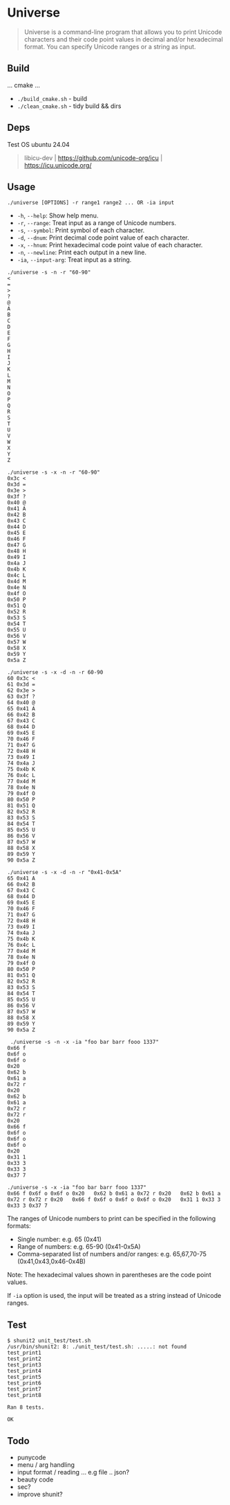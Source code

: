 # Universe

> Universe is a command-line program that allows you to print Unicode characters and their code point values in decimal and/or hexadecimal format. You can specify Unicode ranges or a string as input.


## Build

... cmake ...
- ```./build_cmake.sh``` - build
- ```./clean_cmake.sh``` - tidy build && dirs


## Deps

Test OS ubuntu 24.04

> libicu-dev | https://github.com/unicode-org/icu | https://icu.unicode.org/


## Usage

```
./universe [OPTIONS] -r range1 range2 ... OR -ia input
```
- `-h`, `--help`: Show help menu.
- `-r`, `--range`: Treat input as a range of Unicode numbers.
- `-s`, `--symbol`: Print symbol of each character.
- `-d`, `--dnum`: Print decimal code point value of each character.
- `-x`, `--hnum`: Print hexadecimal code point value of each character.
- `-n`, `--newline`: Print each output in a new line.
- `-ia`, `--input-arg`: Treat input as a string.

```
./universe -s -n -r "60-90"
< 
= 
> 
? 
@ 
A 
B 
C 
D 
E 
F 
G 
H 
I 
J 
K 
L 
M 
N 
O 
P 
Q 
R 
S 
T 
U 
V 
W 
X 
Y 
Z 

./universe -s -x -n -r "60-90"
0x3c < 
0x3d = 
0x3e > 
0x3f ? 
0x40 @ 
0x41 A 
0x42 B 
0x43 C 
0x44 D 
0x45 E 
0x46 F 
0x47 G 
0x48 H 
0x49 I 
0x4a J 
0x4b K 
0x4c L 
0x4d M 
0x4e N 
0x4f O 
0x50 P 
0x51 Q 
0x52 R 
0x53 S 
0x54 T 
0x55 U 
0x56 V 
0x57 W 
0x58 X 
0x59 Y 
0x5a Z 

./universe -s -x -d -n -r 60-90
60 0x3c < 
61 0x3d = 
62 0x3e > 
63 0x3f ? 
64 0x40 @ 
65 0x41 A 
66 0x42 B 
67 0x43 C 
68 0x44 D 
69 0x45 E 
70 0x46 F 
71 0x47 G 
72 0x48 H 
73 0x49 I 
74 0x4a J 
75 0x4b K 
76 0x4c L 
77 0x4d M 
78 0x4e N 
79 0x4f O 
80 0x50 P 
81 0x51 Q 
82 0x52 R 
83 0x53 S 
84 0x54 T 
85 0x55 U 
86 0x56 V 
87 0x57 W 
88 0x58 X 
89 0x59 Y 
90 0x5a Z 

./universe -s -x -d -n -r "0x41-0x5A"
65 0x41 A 
66 0x42 B 
67 0x43 C 
68 0x44 D 
69 0x45 E 
70 0x46 F 
71 0x47 G 
72 0x48 H 
73 0x49 I 
74 0x4a J 
75 0x4b K 
76 0x4c L 
77 0x4d M 
78 0x4e N 
79 0x4f O 
80 0x50 P 
81 0x51 Q 
82 0x52 R 
83 0x53 S 
84 0x54 T 
85 0x55 U 
86 0x56 V 
87 0x57 W 
88 0x58 X 
89 0x59 Y 
90 0x5a Z 

 ./universe -s -n -x -ia "foo bar barr fooo 1337"
0x66 f 
0x6f o 
0x6f o 
0x20   
0x62 b 
0x61 a 
0x72 r 
0x20   
0x62 b 
0x61 a 
0x72 r 
0x72 r 
0x20   
0x66 f 
0x6f o 
0x6f o 
0x6f o 
0x20   
0x31 1 
0x33 3 
0x33 3 
0x37 7 

./universe -s -x -ia "foo bar barr fooo 1337"
0x66 f 0x6f o 0x6f o 0x20   0x62 b 0x61 a 0x72 r 0x20   0x62 b 0x61 a 0x72 r 0x72 r 0x20   0x66 f 0x6f o 0x6f o 0x6f o 0x20   0x31 1 0x33 3 0x33 3 0x37 7 
```

The ranges of Unicode numbers to print can be specified in the following formats:

- Single number: e.g. 65 (0x41)
- Range of numbers: e.g. 65-90 (0x41-0x5A)
- Comma-separated list of numbers and/or ranges: e.g. 65,67,70-75 (0x41,0x43,0x46-0x4B)

Note: The hexadecimal values shown in parentheses are the code point values.

If `-ia` option is used, the input will be treated as a string instead of Unicode ranges.



## Test
```
$ shunit2 unit_test/test.sh 
/usr/bin/shunit2: 8: ./unit_test/test.sh: .....: not found
test_print1
test_print2
test_print3
test_print4
test_print5
test_print6
test_print7
test_print8

Ran 8 tests.

OK
```

## Todo
- punycode
- menu / arg handling
- input format / reading ... e.g file .. json?
- beauty code
- sec?
- improve shunit?
